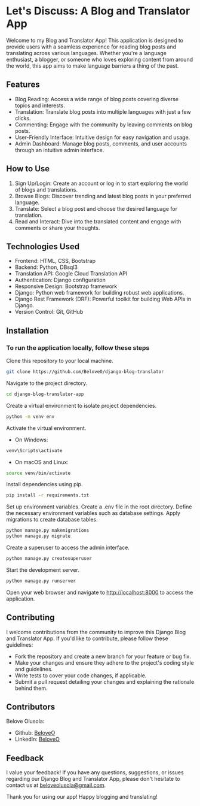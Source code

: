 # Let's Discuss: A Blog and Translator App

Welcome to my Blog and Translator App! This application is designed to provide users with a seamless experience for reading blog posts and translating across various languages. Whether you're a language enthusiast, a blogger, or someone who loves exploring content from around the world, this app aims to make language barriers a thing of the past.

## Features

- Blog Reading: Access a wide range of blog posts covering diverse topics and interests.
- Translation: Translate blog posts into multiple languages with just a few clicks.
- Commenting: Engage with the community by leaving comments on blog posts.
- User-Friendly Interface: Intuitive design for easy navigation and usage.
- Admin Dashboard: Manage blog posts, comments, and user accounts through an intuitive admin interface.

## How to Use

1. Sign Up/Login: Create an account or log in to start exploring the world of blogs and translations.
2. Browse Blogs: Discover trending and latest blog posts in your preferred language.
3. Translate: Select a blog post and choose the desired language for translation.
4. Read and Interact: Dive into the translated content and engage with comments or share your thoughts.

## Technologies Used

- Frontend: HTML, CSS, Bootstrap
- Backend: Python, DBsql3
- Translation API: Google Cloud Translation API
- Authentication: Django configuration
- Responsive Design: Bootstrap framework
- Django: Python web framework for building robust web applications.
- Django Rest Framework (DRF): Powerful toolkit for building Web APIs in Django.
- Version Control: Git, GitHub

## Installation

### To run the application locally, follow these steps

Clone this repository to your local machine.

```bash
git clone https://github.com/BeloveO/django-blog-translator
```

Navigate to the project directory.

```bash
cd django-blog-translator-app
```

Create a virtual environment to isolate project dependencies.

```bash
python -m venv env
```

Activate the virtual environment.

- On Windows:

```bash
venv\Scripts\activate
```

- On macOS and Linux:

```bash
source venv/bin/activate
```

Install dependencies using pip.

```bash
pip install -r requirements.txt
```

Set up environment variables.
Create a .env file in the root directory.
Define the necessary environment variables such as database settings.
Apply migrations to create database tables.

```bash
python manage.py makemigrations
python manage.py migrate
```

Create a superuser to access the admin interface.

```bash
python manage.py createsuperuser
```

Start the development server.

```bash
python manage.py runserver
```

Open your web browser and navigate to <http://localhost:8000> to access the application.

## Contributing

I welcome contributions from the community to improve this Django Blog and Translator App. If you'd like to contribute, please follow these guidelines:

- Fork the repository and create a new branch for your feature or bug fix.
- Make your changes and ensure they adhere to the project's coding style and guidelines.
- Write tests to cover your code changes, if applicable.
- Submit a pull request detailing your changes and explaining the rationale behind them.

## Contributors

Belove Olusola:

- Github: [BeloveO](https://github.com/BeloveO)
- LinkedIn: [BeloveO](www.linkedin.com/in/belove-olusola)

## Feedback

I value your feedback! If you have any questions, suggestions, or issues regarding our Django Blog and Translator App, please don't hesitate to contact us at <beloveolusola@gmail.com>.

Thank you for using our app! Happy blogging and translating!

